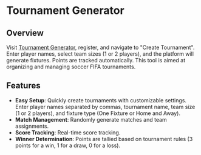 # Tournament Generator

## Overview

Visit [Tournament Generator](https://tournament.pythonanywhere.com/), register, and navigate to "Create Tournament". Enter player names, select team sizes (1 or 2 players), and the platform will generate fixtures. Points are tracked automatically. This tool is aimed at organizing and managing soccer FIFA tournaments.

## Features
- **Easy Setup**: Quickly create tournaments with customizable settings. Enter player names separated by commas, tournament name, team size (1 or 2 players), and fixture type (One Fixture or Home and Away).
- **Match Management**: Randomly generate matches and team assignments.
- **Score Tracking**: Real-time score tracking.
- **Winner Determination**: Points are tallied based on tournament rules (3 points for a win, 1 for a draw, 0 for a loss).